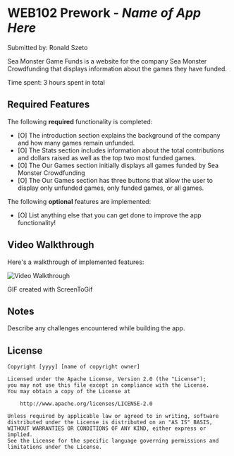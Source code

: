 # WEB102 Prework - *Name of App Here*

Submitted by: Ronald Szeto

Sea Monster Game Funds is a website for the company Sea Monster Crowdfunding that displays information about the games they have funded.

Time spent: 3 hours spent in total

## Required Features

The following **required** functionality is completed:

* [O] The introduction section explains the background of the company and how many games remain unfunded.
* [O] The Stats section includes information about the total contributions and dollars raised as well as the top two most funded games.
* [O] The Our Games section initially displays all games funded by Sea Monster Crowdfunding
* [O] The Our Games section has three buttons that allow the user to display only unfunded games, only funded games, or all games.

The following **optional** features are implemented:

* [O] List anything else that you can get done to improve the app functionality!

## Video Walkthrough

Here's a walkthrough of implemented features:

<img src='https://imgur.com/a/vEFWeGl' title='Video Walkthrough' width='' alt='Video Walkthrough' />

<!-- Replace this with whatever GIF tool you used! -->
GIF created with ScreenToGif  
<!-- Recommended tools:
[Kap](https://getkap.co/) for macOS
[ScreenToGif](https://www.screentogif.com/) for Windows
[peek](https://github.com/phw/peek) for Linux. -->

## Notes

Describe any challenges encountered while building the app.

## License

    Copyright [yyyy] [name of copyright owner]

    Licensed under the Apache License, Version 2.0 (the "License");
    you may not use this file except in compliance with the License.
    You may obtain a copy of the License at

        http://www.apache.org/licenses/LICENSE-2.0

    Unless required by applicable law or agreed to in writing, software
    distributed under the License is distributed on an "AS IS" BASIS,
    WITHOUT WARRANTIES OR CONDITIONS OF ANY KIND, either express or implied.
    See the License for the specific language governing permissions and
    limitations under the License.
